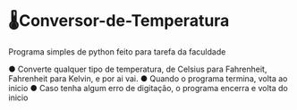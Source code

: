 # 🌡️Conversor-de-Temperatura
Programa simples de python feito para tarefa da faculdade

● Converte qualquer tipo de temperatura, de Celsius para Fahrenheit, Fahrenheit para Kelvin, e por ai vai.
● Quando o programa termina, volta ao inicio
● Caso tenha algum erro de digitação, o programa encerra e volta do inicio
